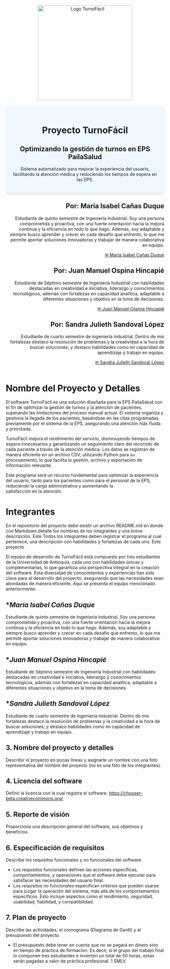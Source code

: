 <div align="center" style="padding: 20px;">
    <img src="https://raw.githubusercontent.com/mariaisabelcd/Trabajo-Final/refs/heads/main/images/logo%20turnof%C3%A1cil.png" alt="Logo TurnoFácil" style="width: 300px; height: auto;">
</div>

<div align="center" style="background-color:#f0f8ff; padding:20px; border-radius:10px; box-shadow: 0px 4px 6px rgba(0,0,0,0.1);">
    <h1><b>Proyecto TurnoFácil</b></h1>
    <h2>Optimizando la gestión de turnos en EPS PailaSalud</h2>
    <p> Sistema automatizado para mejorar la experiencia del usuario, facilitando la atención médica y reduciendo los tiempos de espera en las EPS.
    </p>
</div>

<div align="right">
<h2> <b> Por: María Isabel Cañas Duque </b> </h2>
<p> Estudiante de quinto semestre de Ingeniería Industrial. Soy una persona comprometida y proactiva, con una fuerte orientación hacia la mejora continua y la eficiencia en todo lo que hago. Además, soy adaptable y siempre busco aprender y crecer en cada desafío que enfrento, lo que me permite aportar soluciones innovadoras y trabajar de manera colaborativa en equipo. </p>
<a href="mailto:maria.canasd@udea.edu.co"> ✉ María Isabel Cañas Duque </a>

<h2> <b> Por: Juan Manuel Ospina Hincapié </b> </h2>
<p> Estudiante de Séptimo semestre de Ingeniería Industrial con habilidades destacadas en creatividad e iniciativa, liderazgo y conocimientos tecnológicos, además con fortalezas en capacidad analítica, adaptable a diferentes situaciones y objetivo en la toma de decisiones. </p>
<a href="mailto:juan.ospina27@udea.edu.co"> ✉ Juan Manuel Ospina Hincapié </a>

<h2> <b> Por: Sandra Julieth Sandoval López </b> </h2>
<p> Estudiante de cuarto semestre de ingeniería industrial. Dentro de mis fortalezas destaco la resolución de problemas y la creatividad a la hora de buscar soluciones; y destaco habilidades como mi capacidad de aprendizaje y trabajo en equipo. </p>
<a href="mailto:julieth.sandoval@udea.edu.co"> ✉ Sandra Julieth Sandoval López </a>

</div>

<br>

# **Nombre del Proyecto y Detalles**

El software TurnoFácil es una solución diseñada para la EPS PailaSalud con el fin de optimizar la gestión de turnos y la atención de pacientes, superando las limitaciones del proceso manual actual. El sistema organiza y gestiona la llegada de los pacientes, basándose en las citas programadas previamente por el sistema de la EPS, asegurando una atención más fluida y priorizada.

TurnoFácil mejora el rendimiento del servicio, disminuyendo tiempos de espera innecesarios y garantizando un seguimiento claro del recorrido de cada paciente a través de la atención médica. Los datos se registran de manera eficiente en un archivo CSV, utilizando Python para su procesamiento, lo que facilita la gestión, archivo y exportación de información relevante.

Este programa será un recurso fundamental para optimizar la experiencia del usuario, tanto para los pacientes como para el personal de la EPS, reduciendo la carga administrativa y aumentando la satisfacción en la atención.



# **Integrantes**
En el repositorio del proyecto debe existir un archivo README.md en donde con Markdown detalle los nombres de los integrantes y una breve descripción.
Este Todos los integrantes deben registrar el programa al cual pertenece, una descripción con habilidades y fortalezas de cada uno.
Este proyecto 

El equipo de desarrollo de TurnoFácil está compuesto por tres estudiantes de la Universidad de Antioquia, cada uno con habilidades únicas y complementarias, lo que garantiza una perspectiva integral en la creación del software. Esta diversidad de conocimientos y experiencias han sido clave para el desarrollo del proyecto, asegurando que las necesidades sean abordadas de manera eficiente. Aquí se presenta el equipo mencionado anteriormente:

## **María Isabel Cañas Duque*
Estudiante de quinto semestre de Ingeniería Industrial. Soy una persona comprometida y proactiva, con una fuerte orientación hacia la mejora continua y la eficiencia en todo lo que hago. Además, soy adaptable y siempre busco aprender y crecer en cada desafío que enfrento, lo que me permite aportar soluciones innovadoras y trabajar de manera colaborativa en equipo.

## **Juan Manuel Ospina Hincapié*
Estudiante de Séptimo semestre de Ingeniería Industrial con habilidades destacadas en creatividad e iniciativa, liderazgo y conocimientos tecnológicos, además con fortalezas en capacidad analítica, adaptable a diferentes situaciones y objetivo en la toma de decisiones.

## **Sandra Julieth Sandoval López*
Estudiante de cuarto semestre de ingeniería industrial. Dentro de mis fortalezas destaco la resolución de problemas y la creatividad a la hora de buscar soluciones; y destaco habilidades como mi capacidad de aprendizaje y trabajo en equipo. 

## **3.	Nombre del proyecto y detalles**

Describir el proyecto en pocas líneas y asignarle un nombre con una foto representativa del nombre del proyecto (no es una foto de los integrantes).

## **4.	Licencia del software**

Definir la licencia con la cual registra el software. https://chooser-beta.creativecommons.org/

## **5.	Reporte de visión**

Proporciona una descripción general del software, sus objetivos y beneficios.

## **6.	Especificación de requisitos**

Describe los requisitos funcionales y no funcionales del software.
*   Los requisitos funcionales definen las acciones específicas, comportamientos, y operaciones que el software debe ejecutar para satisfacer las necesidades del usuario final.
*   Los requisitos no funcionales especifican criterios que pueden usarse para juzgar la operación del sistema, más allá de los comportamientos específicos. Esto incluye aspectos como el rendimiento, seguridad, usabilidad, fiabilidad, y compatibilidad.


## **7.	Plan de proyecto**

Describe las actividades, el cronograma (Diagrama de Gantt) y el presupuesto del proyecto.
*   El presupuesto debe tener en cuenta que no se pagará en dinero sino en tiempo de práctica de formación. Es decir, si el grupo del trabajo final lo componen tres estudiantes e invierten un total de 50 horas, estas serán pagadas a valor de práctica profesional. 1 SMLV.


